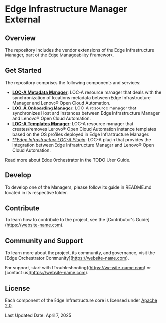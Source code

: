 # Edge Infrastructure Manager External

## Overview

The repository includes the vendor extensions of the Edge Infrastructure Manager, part of the Edge Manageability Framework.

## Get Started

The repository comprises the following components and services:

- [**LOC-A Metadata Manager**](loca-metadata/): LOC-A resource manager that deals with the synchronization of locations
metadata between Edge Infrastructure Manager and Lenovo® Open Cloud Automation.
- [**LOC-A Onboarding Manager**](loca-onboarding/): LOC-A resource manager that synchronizes Host and Instances between
Edge Infrastructure Manager and Lenovo® Open Cloud Automation.
- [**LOC-A Templates Manager**](loca-metadata/): LOC-A resource manager that creates/removes Lenovo® Open Cloud
Automation instance templates based on the OS profiles deployed in Edge Infrastructure Manager.
- [***Edge Infrastructure LOC-A Plugin*](loca-plugin/): LOC-A plugin that provides the integration between
Edge Infrastructure Manager and Lenovo® Open Cloud Automation.

Read more about Edge Orchestrator in the TODO [User Guide][user-guide-url].

## Develop

To develop one of the Managers, please follow its guide in README.md located in its respective folder.

## Contribute

To learn how to contribute to the project, see the \[Contributor's
Guide\](<https://website-name.com>).

## Community and Support

To learn more about the project, its community, and governance, visit
the \[Edge Orchestrator Community\](<https://website-name.com>).

For support, start with \[Troubleshooting\](<https://website-name.com>) or
\[contact us\](<https://website-name.com>).

## License

Each component of the Edge Infrastructure core is licensed under
[Apache 2.0][apache-license].

Last Updated Date: April 7, 2025

[user-guide-url]: https://literate-adventure-7vjeyem.pages.github.io/edge_orchestrator/user_guide_main/content/user_guide/get_started_guide/gsg_content.html
[apache-license]: https://www.apache.org/licenses/LICENSE-2.0
